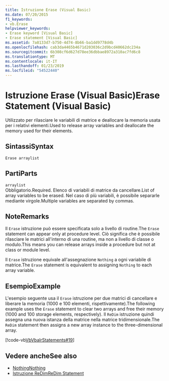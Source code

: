 ```yaml
---
title: Istruzione Erase (Visual Basic)
ms.date: 07/20/2015
f1_keywords:
- vb.Erase
helpviewer_keywords:
- Erase keyword [Visual Basic]
- Erase statement [Visual Basic]
ms.assetid: 7a8133d7-b750-4d74-8b66-ba1dd9778d4b
ms.openlocfilehash: cab3da4465b4671d203036c2d9bcd40662dc234a
ms.sourcegitcommit: 6b308cf6d627d78ee36dbbae8972a310ac7fd6c8
ms.translationtype: MT
ms.contentlocale: it-IT
ms.lasthandoff: 01/23/2019
ms.locfileid: "54522440"
---
```

# <a name="erase-statement-visual-basic"></a><span data-ttu-id="53d32-102">Istruzione Erase (Visual Basic)</span><span class="sxs-lookup"><span data-stu-id="53d32-102">Erase Statement (Visual Basic)</span></span>
<span data-ttu-id="53d32-103">Utilizzato per rilasciare le variabili di matrice e deallocare la memoria usata per i relativi elementi.</span><span class="sxs-lookup"><span data-stu-id="53d32-103">Used to release array variables and deallocate the memory used for their elements.</span></span>  
  
## <a name="syntax"></a><span data-ttu-id="53d32-104">Sintassi</span><span class="sxs-lookup"><span data-stu-id="53d32-104">Syntax</span></span>  
  
```  
Erase arraylist  
```  
  
## <a name="parts"></a><span data-ttu-id="53d32-105">Parti</span><span class="sxs-lookup"><span data-stu-id="53d32-105">Parts</span></span>  
 `arraylist`  
 <span data-ttu-id="53d32-106">Obbligatorio.</span><span class="sxs-lookup"><span data-stu-id="53d32-106">Required.</span></span> <span data-ttu-id="53d32-107">Elenco di variabili di matrice da cancellare.</span><span class="sxs-lookup"><span data-stu-id="53d32-107">List of array variables to be erased.</span></span> <span data-ttu-id="53d32-108">Nel caso di più variabili, è possibile separarle mediante virgole.</span><span class="sxs-lookup"><span data-stu-id="53d32-108">Multiple variables are separated by commas.</span></span>  
  
## <a name="remarks"></a><span data-ttu-id="53d32-109">Note</span><span class="sxs-lookup"><span data-stu-id="53d32-109">Remarks</span></span>  
 <span data-ttu-id="53d32-110">Il `Erase` istruzione può essere specificata solo a livello di routine.</span><span class="sxs-lookup"><span data-stu-id="53d32-110">The `Erase` statement can appear only at procedure level.</span></span> <span data-ttu-id="53d32-111">Ciò significa che è possibile rilasciare le matrici all'interno di una routine, ma non a livello di classe o modulo.</span><span class="sxs-lookup"><span data-stu-id="53d32-111">This means you can release arrays inside a procedure but not at class or module level.</span></span>  
  
 <span data-ttu-id="53d32-112">Il `Erase` istruzione equivale all'assegnazione `Nothing` a ogni variabile di matrice.</span><span class="sxs-lookup"><span data-stu-id="53d32-112">The `Erase` statement is equivalent to assigning `Nothing` to each array variable.</span></span>  
  
## <a name="example"></a><span data-ttu-id="53d32-113">Esempio</span><span class="sxs-lookup"><span data-stu-id="53d32-113">Example</span></span>  
 <span data-ttu-id="53d32-114">L'esempio seguente usa il `Erase` istruzione per due matrici di cancellare e liberare la memoria (1000 e 100 elementi, rispettivamente).</span><span class="sxs-lookup"><span data-stu-id="53d32-114">The following example uses the `Erase` statement to clear two arrays and free their memory (1000 and 100 storage elements, respectively).</span></span> <span data-ttu-id="53d32-115">Il `ReDim` istruzione quindi assegna una nuova istanza della matrice nella matrice tridimensionale.</span><span class="sxs-lookup"><span data-stu-id="53d32-115">The `ReDim` statement then assigns a new array instance to the three-dimensional array.</span></span>  
  
 [!code-vb[VbVbalrStatements#19](../../../visual-basic/language-reference/error-messages/codesnippet/VisualBasic/erase-statement_1.vb)]  
  
## <a name="see-also"></a><span data-ttu-id="53d32-116">Vedere anche</span><span class="sxs-lookup"><span data-stu-id="53d32-116">See also</span></span>
- [<span data-ttu-id="53d32-117">Nothing</span><span class="sxs-lookup"><span data-stu-id="53d32-117">Nothing</span></span>](../../../visual-basic/language-reference/nothing.md)
- [<span data-ttu-id="53d32-118">Istruzione ReDim</span><span class="sxs-lookup"><span data-stu-id="53d32-118">ReDim Statement</span></span>](../../../visual-basic/language-reference/statements/redim-statement.md)
